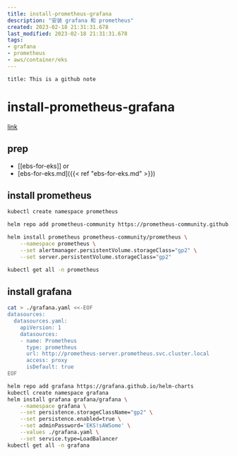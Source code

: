 ```yaml
---
title: install-prometheus-grafana
description: "安装 grafana 和 prometheus"
created: 2023-02-18 21:31:31.678
last_modified: 2023-02-18 21:31:31.678
tags: 
- grafana 
- prometheus 
- aws/container/eks 
---
```


```ad-attention
title: This is a github note

```

# install-prometheus-grafana
[link](https://archive.eksworkshop.com/intermediate/240_monitoring/prereqs/) 

## prep
- [[ebs-for-eks]]  or
- [ebs-for-eks.md]({{< ref "ebs-for-eks.md" >}}) 


## install prometheus
```sh
kubectl create namespace prometheus

helm repo add prometheus-community https://prometheus-community.github.io/helm-charts

helm install prometheus prometheus-community/prometheus \
    --namespace prometheus \
    --set alertmanager.persistentVolume.storageClass="gp2" \
    --set server.persistentVolume.storageClass="gp2"

kubectl get all -n prometheus

```

## install grafana
```sh
cat > ./grafana.yaml <<-EOF
datasources:
  datasources.yaml:
    apiVersion: 1
    datasources:
    - name: Prometheus
      type: prometheus
      url: http://prometheus-server.prometheus.svc.cluster.local
      access: proxy
      isDefault: true
EOF

helm repo add grafana https://grafana.github.io/helm-charts
kubectl create namespace grafana
helm install grafana grafana/grafana \
    --namespace grafana \
    --set persistence.storageClassName="gp2" \
    --set persistence.enabled=true \
    --set adminPassword='EKS!sAWSome' \
    --values ./grafana.yaml \
    --set service.type=LoadBalancer
kubectl get all -n grafana

```





